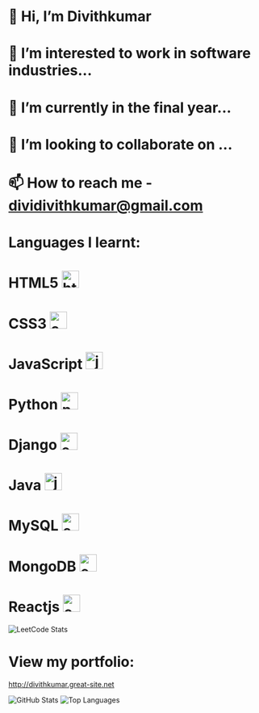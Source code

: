 # 👋 Hi, I’m Divithkumar
# 👀 I’m interested to work in software industries...
# 🌱 I’m currently in the final year...
# 💞️ I’m looking to collaborate on ...
# 📫 How to reach me - dividivithkumar@gmail.com

# <p font-size="20px">Languages I learnt:</p>
# HTML5 <img width="34" height="34" src="https://img.icons8.com/color/48/html-5--v1.png" alt="html-5--v1"/>
# CSS3 <img width="34" height="34" src="https://img.icons8.com/color/48/css3.png" alt="css3"/>
# JavaScript <img width="34" height="34" src="https://img.icons8.com/color/48/javascript--v1.png" alt="javascript--v1"/>
# Python <img width="34" height="34" src="https://img.icons8.com/color/48/python--v1.png" alt="python--v1"/>
# Django <img width="34" height="34" src="https://img.icons8.com/external-tal-revivo-filled-tal-revivo/24/external-django-a-high-level-python-web-framework-that-encourages-rapid-development-logo-filled-tal-revivo.png" alt="external-django-a-high-level-python-web-framework-that-encourages-rapid-development-logo-filled-tal-revivo"/>
# Java <img width="34" height="34" src="https://img.icons8.com/color/48/java-coffee-cup-logo--v1.png" alt="java-coffee-cup-logo--v1"/>
# MySQL <img width="34" height="34" src="https://img.icons8.com/external-those-icons-flat-those-icons/24/external-MySQL-programming-and-development-those-icons-flat-those-icons.png" alt="external-MySQL-programming-and-development-those-icons-flat-those-icons"/>
# MongoDB <img width="34" height="34" src="https://img.icons8.com/external-tal-revivo-shadow-tal-revivo/24/external-mongodb-a-cross-platform-document-oriented-database-program-logo-shadow-tal-revivo.png" alt="external-mongodb-a-cross-platform-document-oriented-database-program-logo-shadow-tal-revivo"/>
# Reactjs <img width="34" height="34" src="https://img.icons8.com/color/48/react-native.png" alt="external-react-native-soleicons-fill-vol-1-others-amoghdesign"/>


![LeetCode Stats](https://leetcard.jacoblin.cool/Divithkumar11_?theme=dark&font=STIX%20Two%20Text&ext=contest)

# View my portfolio:
http://divithkumar.great-site.net

![GitHub Stats](https://github-readme-stats.vercel.app/api?username=Divithkumar3&show_icons=true)
![Top Languages](https://github-readme-stats.vercel.app/api/top-langs/?username=Divithkumar3&layout=compact)


<!---
Divithkumar3/Divithkumar3 is a ✨ special ✨ repository because its `README.md` (this file) appears on your GitHub profile.
You can click the Preview link to take a look at your changes.
--->
